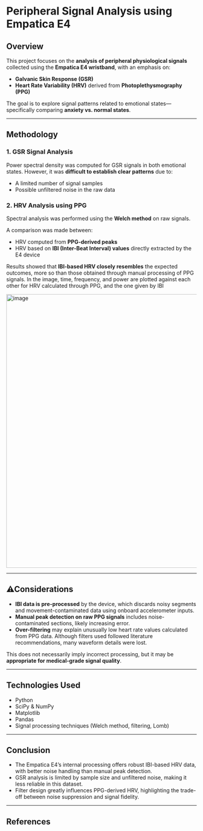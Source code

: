 # Peripheral Signal Analysis using Empatica E4

## Overview
This project focuses on the **analysis of peripheral physiological signals** collected using the **Empatica E4 wristband**, with an emphasis on:

- **Galvanic Skin Response (GSR)**  
- **Heart Rate Variability (HRV)** derived from **Photoplethysmography (PPG)**

The goal is to explore signal patterns related to emotional states—specifically comparing **anxiety vs. normal states**.

---

## Methodology

### 1. GSR Signal Analysis
Power spectral density was computed for GSR signals in both emotional states. However, it was **difficult to establish clear patterns** due to:

- A limited number of signal samples  
- Possible unfiltered noise in the raw data  

### 2. HRV Analysis using PPG
Spectral analysis was performed using the **Welch method** on raw signals.

A comparison was made between:
- HRV computed from **PPG-derived peaks**  
- HRV based on **IBI (Inter-Beat Interval) values** directly extracted by the E4 device

Results showed that **IBI-based HRV closely resembles** the expected outcomes, more so than those obtained through manual processing of PPG signals. In the image, time, frequency, and power are plotted against each other for HRV calculated through PPG, and the one given by IBI

<img width="724" alt="image" src="https://github.com/user-attachments/assets/012753cf-68ee-402e-93da-a7ae31e2e5d2" />


---

## ⚠Considerations

- **IBI data is pre-processed** by the device, which discards noisy segments and movement-contaminated data using onboard accelerometer inputs.
- **Manual peak detection on raw PPG signals** includes noise-contaminated sections, likely increasing error.
- **Over-filtering** may explain unusually low heart rate values calculated from PPG data. Although filters used followed literature recommendations, many waveform details were lost.

This does not necessarily imply incorrect processing, but it may be **appropriate for medical-grade signal quality**.

---

## Technologies Used

- Python  
- SciPy & NumPy  
- Matplotlib  
- Pandas  
- Signal processing techniques (Welch method, filtering, Lomb)

---

## Conclusion

- The Empatica E4’s internal processing offers robust IBI-based HRV data, with better noise handling than manual peak detection.
- GSR analysis is limited by sample size and unfiltered noise, making it less reliable in this dataset.
- Filter design greatly influences PPG-derived HRV, highlighting the trade-off between noise suppression and signal fidelity.

---

## References


